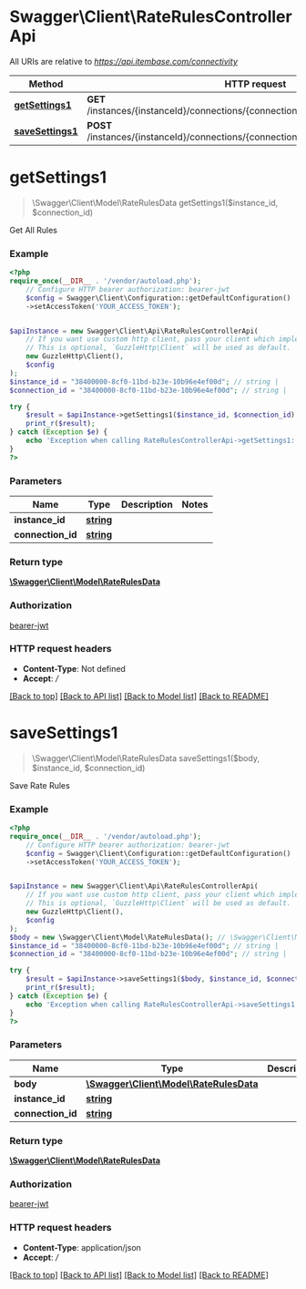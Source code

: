 # Swagger\Client\RateRulesControllerApi

All URIs are relative to *https://api.itembase.com/connectivity*

Method | HTTP request | Description
------------- | ------------- | -------------
[**getSettings1**](RateRulesControllerApi.md#getsettings1) | **GET** /instances/{instanceId}/connections/{connectionId}/shipping/api/v2/rate/rules | Get All Rules
[**saveSettings1**](RateRulesControllerApi.md#savesettings1) | **POST** /instances/{instanceId}/connections/{connectionId}/shipping/api/v2/rate/rules | Save Rate Rules

# **getSettings1**
> \Swagger\Client\Model\RateRulesData getSettings1($instance_id, $connection_id)

Get All Rules

### Example
```php
<?php
require_once(__DIR__ . '/vendor/autoload.php');
    // Configure HTTP bearer authorization: bearer-jwt
    $config = Swagger\Client\Configuration::getDefaultConfiguration()
    ->setAccessToken('YOUR_ACCESS_TOKEN');


$apiInstance = new Swagger\Client\Api\RateRulesControllerApi(
    // If you want use custom http client, pass your client which implements `GuzzleHttp\ClientInterface`.
    // This is optional, `GuzzleHttp\Client` will be used as default.
    new GuzzleHttp\Client(),
    $config
);
$instance_id = "38400000-8cf0-11bd-b23e-10b96e4ef00d"; // string | 
$connection_id = "38400000-8cf0-11bd-b23e-10b96e4ef00d"; // string | 

try {
    $result = $apiInstance->getSettings1($instance_id, $connection_id);
    print_r($result);
} catch (Exception $e) {
    echo 'Exception when calling RateRulesControllerApi->getSettings1: ', $e->getMessage(), PHP_EOL;
}
?>
```

### Parameters

Name | Type | Description  | Notes
------------- | ------------- | ------------- | -------------
 **instance_id** | [**string**](../Model/.md)|  |
 **connection_id** | [**string**](../Model/.md)|  |

### Return type

[**\Swagger\Client\Model\RateRulesData**](../Model/RateRulesData.md)

### Authorization

[bearer-jwt](../../README.md#bearer-jwt)

### HTTP request headers

 - **Content-Type**: Not defined
 - **Accept**: */*

[[Back to top]](#) [[Back to API list]](../../README.md#documentation-for-api-endpoints) [[Back to Model list]](../../README.md#documentation-for-models) [[Back to README]](../../README.md)

# **saveSettings1**
> \Swagger\Client\Model\RateRulesData saveSettings1($body, $instance_id, $connection_id)

Save Rate Rules

### Example
```php
<?php
require_once(__DIR__ . '/vendor/autoload.php');
    // Configure HTTP bearer authorization: bearer-jwt
    $config = Swagger\Client\Configuration::getDefaultConfiguration()
    ->setAccessToken('YOUR_ACCESS_TOKEN');


$apiInstance = new Swagger\Client\Api\RateRulesControllerApi(
    // If you want use custom http client, pass your client which implements `GuzzleHttp\ClientInterface`.
    // This is optional, `GuzzleHttp\Client` will be used as default.
    new GuzzleHttp\Client(),
    $config
);
$body = new \Swagger\Client\Model\RateRulesData(); // \Swagger\Client\Model\RateRulesData | 
$instance_id = "38400000-8cf0-11bd-b23e-10b96e4ef00d"; // string | 
$connection_id = "38400000-8cf0-11bd-b23e-10b96e4ef00d"; // string | 

try {
    $result = $apiInstance->saveSettings1($body, $instance_id, $connection_id);
    print_r($result);
} catch (Exception $e) {
    echo 'Exception when calling RateRulesControllerApi->saveSettings1: ', $e->getMessage(), PHP_EOL;
}
?>
```

### Parameters

Name | Type | Description  | Notes
------------- | ------------- | ------------- | -------------
 **body** | [**\Swagger\Client\Model\RateRulesData**](../Model/RateRulesData.md)|  |
 **instance_id** | [**string**](../Model/.md)|  |
 **connection_id** | [**string**](../Model/.md)|  |

### Return type

[**\Swagger\Client\Model\RateRulesData**](../Model/RateRulesData.md)

### Authorization

[bearer-jwt](../../README.md#bearer-jwt)

### HTTP request headers

 - **Content-Type**: application/json
 - **Accept**: */*

[[Back to top]](#) [[Back to API list]](../../README.md#documentation-for-api-endpoints) [[Back to Model list]](../../README.md#documentation-for-models) [[Back to README]](../../README.md)

